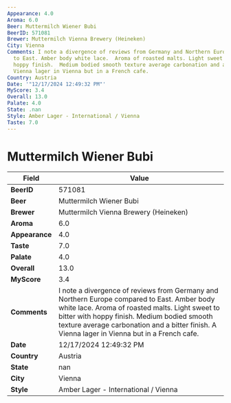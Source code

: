 ```yaml
---
Appearance: 4.0
Aroma: 6.0
Beer: Muttermilch Wiener Bubi
BeerID: 571081
Brewer: Muttermilch Vienna Brewery (Heineken)
City: Vienna
Comments: I note a divergence of reviews from Germany and Northern Europe compared
  to East. Amber body white lace.  Aroma of roasted malts. Light sweet to bitter with
  hoppy finish.  Medium bodied smooth texture average carbonation and a bitter finish.  A
  Vienna lager in Vienna but in a French cafe.
Country: Austria
Date: '"12/17/2024 12:49:32 PM"'
MyScore: 3.4
Overall: 13.0
Palate: 4.0
State: .nan
Style: Amber Lager - International / Vienna
Taste: 7.0
---
```


# Muttermilch Wiener Bubi

| Field         | Value |
|---------------|-------|
| **BeerID** | 571081 |
| **Beer** | Muttermilch Wiener Bubi |
| **Brewer** | Muttermilch Vienna Brewery (Heineken) |
| **Aroma** | 6.0 |
| **Appearance** | 4.0 |
| **Taste** | 7.0 |
| **Palate** | 4.0 |
| **Overall** | 13.0 |
| **MyScore** | 3.4 |
| **Comments** | I note a divergence of reviews from Germany and Northern Europe compared to East. Amber body white lace.  Aroma of roasted malts. Light sweet to bitter with hoppy finish.  Medium bodied smooth texture average carbonation and a bitter finish.  A Vienna lager in Vienna but in a French cafe. |
| **Date** | 12/17/2024 12:49:32 PM |
| **Country** | Austria |
| **State** | nan |
| **City** | Vienna |
| **Style** | Amber Lager - International / Vienna |
